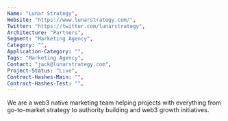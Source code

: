 ```yaml
--- 
Name: "Lunar Strategy", 
Website: "https://www.lunarstrategy.com/", 
Twitter: "https://twitter.com/lunarstrategy",
Architecture: "Partners",
Segment: "Marketing Agency",
Category: "",
Application-Category: "",
Tags: "Marketing Agency",
Contact: "jack@lunarstrategy.com",
Project-Status: "Live",
Contract-Hashes-Main: "",
Contract-Hashes-Test: "",
--- 
```

<!--lang:en--> 
We are a web3 native marketing team helping projects with everything from go-to-market strategy to authority building and web3 growth initiatives.
<!--lang:es--] 

<!--lang:de--] 

<!--lang:fr--] 

<!--lang:pl--] 

<!--lang:uk--] 

[!--lang:*--> 